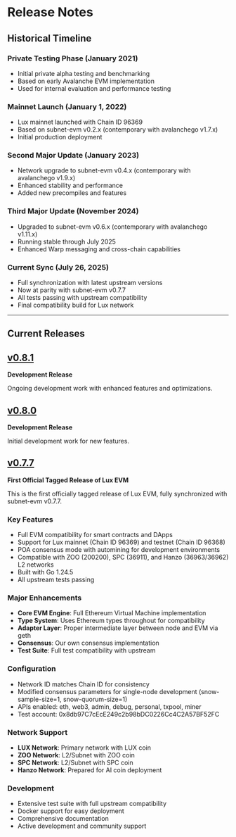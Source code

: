 # Release Notes

## Historical Timeline

### Private Testing Phase (January 2021)
- Initial private alpha testing and benchmarking
- Based on early Avalanche EVM implementation
- Used for internal evaluation and performance testing

### Mainnet Launch (January 1, 2022)
- Lux mainnet launched with Chain ID 96369
- Based on subnet-evm v0.2.x (contemporary with avalanchego v1.7.x)
- Initial production deployment

### Second Major Update (January 2023)
- Network upgrade to subnet-evm v0.4.x (contemporary with avalanchego v1.9.x)
- Enhanced stability and performance
- Added new precompiles and features

### Third Major Update (November 2024)
- Upgraded to subnet-evm v0.6.x (contemporary with avalanchego v1.11.x)
- Running stable through July 2025
- Enhanced Warp messaging and cross-chain capabilities

### Current Sync (July 26, 2025)
- Full synchronization with latest upstream versions
- Now at parity with subnet-evm v0.7.7
- All tests passing with upstream compatibility
- Final compatibility build for Lux network

---

## Current Releases

## [v0.8.1](https://github.com/luxfi/evm/releases/tag/v0.8.1)

**Development Release**

Ongoing development work with enhanced features and optimizations.

## [v0.8.0](https://github.com/luxfi/evm/releases/tag/v0.8.0)

**Development Release**

Initial development work for new features.

## [v0.7.7](https://github.com/luxfi/evm/releases/tag/v0.7.7)

**First Official Tagged Release of Lux EVM**

This is the first officially tagged release of Lux EVM, fully synchronized with subnet-evm v0.7.7.

### Key Features

- Full EVM compatibility for smart contracts and DApps
- Support for Lux mainnet (Chain ID 96369) and testnet (Chain ID 96368)
- POA consensus mode with automining for development environments
- Compatible with ZOO (200200), SPC (36911), and Hanzo (36963/36962) L2 networks
- Built with Go 1.24.5
- All upstream tests passing

### Major Enhancements

- **Core EVM Engine**: Full Ethereum Virtual Machine implementation
- **Type System**: Uses Ethereum types throughout for compatibility
- **Adapter Layer**: Proper intermediate layer between node and EVM via geth
- **Consensus**: Our own consensus implementation
- **Test Suite**: Full test compatibility with upstream

### Configuration

- Network ID matches Chain ID for consistency
- Modified consensus parameters for single-node development (snow-sample-size=1, snow-quorum-size=1)
- APIs enabled: eth, web3, admin, debug, personal, txpool, miner
- Test account: 0x8db97C7cEcE249c2b98bDC0226Cc4C2A57BF52FC

### Network Support

- **LUX Network**: Primary network with LUX coin
- **ZOO Network**: L2/Subnet with ZOO coin
- **SPC Network**: L2/Subnet with SPC coin  
- **Hanzo Network**: Prepared for AI coin deployment

### Development

- Extensive test suite with full upstream compatibility
- Docker support for easy deployment
- Comprehensive documentation
- Active development and community support